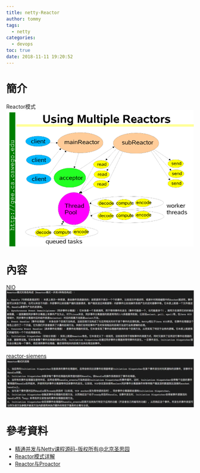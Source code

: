 ```yaml
---
title: netty-Reactor
author: tommy
tags:
  - netty
categories:
  - devops
toc: true
date: 2018-11-11 19:20:52
---
```


# 簡介

Reactor模式
![Reactor模式](../images/20181112220801.png)
<!--more-->
# 內容

[NIO](https://github.com/yudady/netty_lecture/blob/master/nio.pdf)
![](../images/20181112213106.png)

[reactor-siemens](https://github.com/yudady/netty_lecture/blob/master/reactor-siemens.pdf)
![reactor-siemens](../images/20181112213253.png)

# 參考資料
- [精通并发与Netty课程源码-版权所有@北京圣思园](https://github.com/yudady/netty_lecture)
- [Reactor模式详解](https://www.jianshu.com/p/1ccbc6a348db)
- [Reactor与Proactor](https://www.jianshu.com/p/5fe6c59e5c00)





